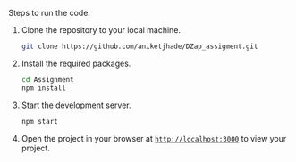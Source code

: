 Steps to run the code:

1. Clone the repository to your local machine.
    ```sh
    git clone https://github.com/aniketjhade/DZap_assigment.git
    ```

1. Install the required packages.
    ```sh
    cd Assignment
    npm install
    ```

1. Start the development server.
    ```sh
    npm start
    ```
1. Open the project in your browser at [`http://localhost:3000`](http://localhost:3000) to view your project.
